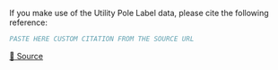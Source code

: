 If you make use of the Utility Pole Label data, please cite the following reference:

``` bibtex
PASTE HERE CUSTOM CITATION FROM THE SOURCE URL
```

[🔗 Source](https://universe.roboflow.com/new-workspace-en1on/utility-pole-label)